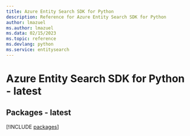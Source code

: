```yaml
---
title: Azure Entity Search SDK for Python
description: Reference for Azure Entity Search SDK for Python
author: lmazuel
ms.author: lmazuel
ms.data: 02/15/2023
ms.topic: reference
ms.devlang: python
ms.service: entitysearch
---
```

# Azure Entity Search SDK for Python - latest
## Packages - latest
[!INCLUDE [packages](entity-search-index.md)]